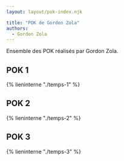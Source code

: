 ```yaml
---
layout: layout/pok-index.njk

title: "POK de Gordon Zola"
authors:
  - Gordon Zola
---
```


Ensemble des POK réalisés par Gordon Zola.

## POK 1
{% lieninterne "./temps-1" %}

## POK 2
{% lieninterne "./temps-2" %}

## POK 3
{% lieninterne "./temps-3" %}
